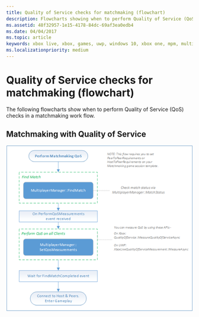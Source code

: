 ```yaml
---
title: Quality of Service checks for matchmaking (flowchart)
description: Flowcharts showing when to perform Quality of Service (QoS) checks in a matchmaking work flow.
ms.assetid: 48f32957-1e15-4178-84dc-69af3ea0edb4
ms.date: 04/04/2017
ms.topic: article
keywords: xbox live, xbox, games, uwp, windows 10, xbox one, mpm, multiplayer, quality of service, qos, multiplayer manager, flowchart
ms.localizationpriority: medium
---
```


# Quality of Service checks for matchmaking (flowchart)

The following flowcharts show when to perform Quality of Service (QoS) checks in a matchmaking work flow.


## Matchmaking with Quality of Service

![SmartMatch matchmaking](../../../images/multiplayer/mpm-matchmaking-with-qos.png)
